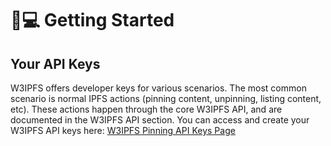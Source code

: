 # 🧑💻 Getting Started

## Your API Keys

W3IPFS offers developer keys for various scenarios. The most common scenario is normal IPFS actions (pinning content, unpinning, listing content, etc). These actions happen through the core W3IPFS API, and are documented in the W3IPFS API section. You can access and create your W3IPFS API keys here: [W3IPFS Pinning API Keys Page](https://ipfs.attoaioz.cyou/dashboard/api-keys)

<figure><img src=".gitbook/assets/Screenshot from 2023-06-16 10-30-30.png" alt=""><figcaption></figcaption></figure>

<div>

<figure><img src=".gitbook/assets/Screenshot from 2023-06-15 18-21-44.png" alt=""><figcaption></figcaption></figure>

 

<figure><img src=".gitbook/assets/Screenshot from 2023-06-15 18-21-01.png" alt=""><figcaption></figcaption></figure>

 

<figure><img src=".gitbook/assets/Screenshot from 2023-06-15 17-05-56.png" alt=""><figcaption></figcaption></figure>

 

<figure><img src=".gitbook/assets/Screenshot from 2023-06-13 17-37-16.png" alt=""><figcaption></figcaption></figure>

 

<figure><img src=".gitbook/assets/Screenshot from 2023-06-13 11-48-48.png" alt=""><figcaption></figcaption></figure>

 

<figure><img src=".gitbook/assets/Screenshot from 2023-06-09 16-56-39.png" alt=""><figcaption></figcaption></figure>

 

<figure><img src=".gitbook/assets/Screenshot from 2023-06-06 15-21-29.png" alt=""><figcaption></figcaption></figure>

 

<figure><img src=".gitbook/assets/Screenshot from 2023-06-01 18-08-33.png" alt=""><figcaption></figcaption></figure>

 

<figure><img src=".gitbook/assets/Screenshot from 2023-06-01 17-57-28.png" alt=""><figcaption></figcaption></figure>

 

<figure><img src=".gitbook/assets/Screenshot from 2023-06-01 15-52-29.png" alt=""><figcaption></figcaption></figure>

 

<figure><img src=".gitbook/assets/Screenshot from 2023-05-31 15-18-44.png" alt=""><figcaption></figcaption></figure>

 

<figure><img src=".gitbook/assets/Screenshot from 2023-05-31 15-18-31.png" alt=""><figcaption></figcaption></figure>

 

<figure><img src=".gitbook/assets/Screenshot from 2023-05-25 15-02-26.png" alt=""><figcaption></figcaption></figure>

 

<figure><img src=".gitbook/assets/Screenshot from 2023-05-18 17-31-34.png" alt=""><figcaption></figcaption></figure>

 

<figure><img src=".gitbook/assets/Screenshot from 2023-05-17 18-23-48.png" alt=""><figcaption></figcaption></figure>

</div>
